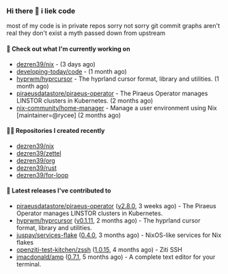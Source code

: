 ### Hi there 👋 i liek code
most of my code is in private repos sorry not sorry git commit graphs aren't real they don't exist a myth passed down from upstream

#### 👷 Check out what I'm currently working on

- [dezren39/nix](https://github.com/dezren39/nix) -  (3 days ago)
- [developing-today/code](https://github.com/developing-today/code) -  (1 month ago)
- [hyprwm/hyprcursor](https://github.com/hyprwm/hyprcursor) - The hyprland cursor format, library and utilities. (1 month ago)
- [piraeusdatastore/piraeus-operator](https://github.com/piraeusdatastore/piraeus-operator) - The Piraeus Operator manages LINSTOR clusters in Kubernetes. (2 months ago)
- [nix-community/home-manager](https://github.com/nix-community/home-manager) - Manage a user environment using Nix  [maintainer=@rycee]  (2 months ago)

#### 👨‍💻 Repositories I created recently

- [dezren39/nix](https://github.com/dezren39/nix)
- [dezren39/zettel](https://github.com/dezren39/zettel)
- [dezren39/org](https://github.com/dezren39/org)
- [dezren39/rust](https://github.com/dezren39/rust)
- [dezren39/for-loop](https://github.com/dezren39/for-loop)

#### 🚀 Latest releases I've contributed to

- [piraeusdatastore/piraeus-operator](https://github.com/piraeusdatastore/piraeus-operator) ([v2.8.0](https://github.com/piraeusdatastore/piraeus-operator/releases/tag/v2.8.0), 3 weeks ago) - The Piraeus Operator manages LINSTOR clusters in Kubernetes.
- [hyprwm/hyprcursor](https://github.com/hyprwm/hyprcursor) ([v0.1.11](https://github.com/hyprwm/hyprcursor/releases/tag/v0.1.11), 2 months ago) - The hyprland cursor format, library and utilities.
- [juspay/services-flake](https://github.com/juspay/services-flake) ([0.4.0](https://github.com/juspay/services-flake/releases/tag/0.4.0), 3 months ago) - NixOS-like services for Nix flakes
- [openziti-test-kitchen/zssh](https://github.com/openziti-test-kitchen/zssh) ([1.0.15](https://github.com/openziti-test-kitchen/zssh/releases/tag/1.0.15), 4 months ago) - Ziti SSH
- [jmacdonald/amp](https://github.com/jmacdonald/amp) ([0.7.1](https://github.com/jmacdonald/amp/releases/tag/0.7.1), 5 months ago) - A complete text editor for your terminal.
